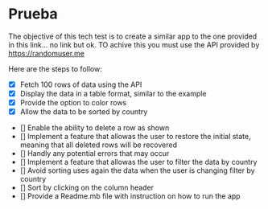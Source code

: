 # Prueba

The objective of this tech test is to create a similar app to the one provided in this link... no link but ok. TO achive this you must use the API provided by https://randomuser.me

Here are the steps to follow:

- [x] Fetch 100 rows of data using the API
- [x] Display the data in a table format, similar to the example
- [x] Provide the option to color rows
- [x] Allow the data to be sorted by country
- [] Enable the ability to delete a row as shown
- [] Implement a feature that allowas the user to restore the initial state, meaning that all deleted rows will be recovered
- [] Handly any potential errors that may occur
- [] Implement a feature that allowas the user to filter the data by country
- [] Avoid sorting uses again the data when the user is changing filter by country
- [] Sort by clicking on the column header
- [] Provide a Readme.mb file with instruction on how to run the app
